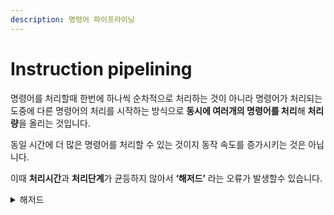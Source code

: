 ```yaml
---
description: 명령어 파이프라이닝
---
```


# Instruction pipelining

명령어를 처리할때 한번에 하나씩 순차적으로 처리하는 것이 아니라 명령어가 처리되는 도중에 다른 명령어의 처리를 시작하는 방식으로 **동시에 여러개의 명령어를 처리**해 **처리량**을 올리는 것입니다.

동일 시간에 더 많은 명령어를 처리할 수 있는 것이지 동작 속도를 증가시키는 것은 아닙니다.

이때 **처리시간**과 **처리단계**가 균등하지 않아서 **‘해저드’** 라는 오류가 발생할수 있습니다.

<details>

<summary>해저드</summary>

해저드란 파이프라이닝에서 나타나는 문제점을 뜻합니다. 명령어의 처리시간과 처리단계가 균등하지 않아서 발생합니다.

해저드의 종류는 **구조적 해저드**, **데이터 해저드**, **제어 해저드**로 나뉩니다.

* **구조적 해저드** **구조적 해저드**는 하나의 자원을 여러개의 명령어에서 동시에 사용하려 할 때 발생합니다. 구조적 해저드를 해결하기 위해서는 데이터 처리와 명령어 처리를 동시에 할 수 있게 **자원을 추가**하거나 **명령어 처리를 지연**시켜서 해결합니다.
* **데이터 해저드** **데이터 해저드**는 **이전 명령어의 결과값**이 다음 명령어의 **입력으로 사용**될 경우 발생합니다. 이를 해결하기 위해 **결과를 저장하기 전에 다음 명령어를 입력**으로 넣어줘서 해결하거나 이전 명령어의 값이 저장되기 전까지 기다렸다가 진행하는 방식을 사용합니다.
* **제어 해저드** **제어 해저드**는 분기처리시 다음 명령어가 어떤 것인지 **특정하지 못하기** 때문에 발생합니다. 이를 해결하기 위해 **분기 처리에 영향을 받지 않는 명령어를 우선 수행**하거나 **명령어 분기를 예측**하여 명령어를 수행하거나 **지연**시키는 방법으로 해결합니다. 👉분기를 예측하는 방법은 항상 하나의 결과를 예측하는(True or False) **정적 예측**이나 이전의 분기를 기록해두고 이를 바탕으로 예측하는 **동적예측** 2가지가 있습니다.

</details>

